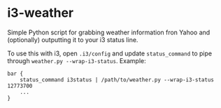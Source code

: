 i3-weather
==========

Simple Python script for grabbing weather information fron Yahoo and
(optionally) outputting it to your i3 status line.

To use this with i3, open `.i3/config` and update `status_command` to
pipe through `weather.py --wrap-i3-status`. Example:

    bar {
        status_command i3status | /path/to/weather.py --wrap-i3-status 12773700
        ...
    }
